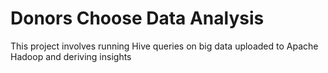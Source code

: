 # Donors Choose Data Analysis
This project involves running Hive queries on big data uploaded to Apache Hadoop and deriving insights 
